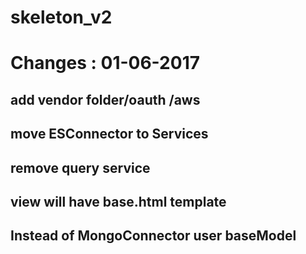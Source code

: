 # skeleton_v2

# Changes : 01-06-2017

## add vendor folder/oauth /aws
## move ESConnector to Services
## remove query service
## view will have base.html template
## Instead of MongoConnector user baseModel